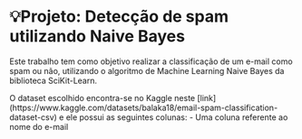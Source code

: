 # 💡Projeto: Detecção de spam utilizando Naive Bayes

<p>Este trabalho tem como objetivo realizar a classificação de um e-mail como spam ou não, utilizando o algoritmo de Machine Learning Naive Bayes da biblioteca SciKit-Learn.</p>
<p>O dataset escolhido encontra-se no Kaggle neste [link](https://www.kaggle.com/datasets/balaka18/email-spam-classification-dataset-csv) e ele possui as seguintes colunas:
  - Uma coluna referente ao nome do e-mail

